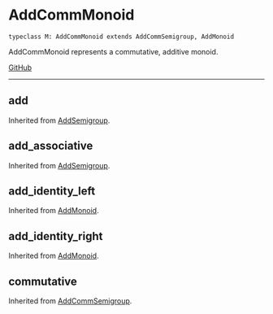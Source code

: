 # AddCommMonoid

```acorn
typeclass M: AddCommMonoid extends AddCommSemigroup, AddMonoid
```

AddCommMonoid represents a commutative, additive monoid.

[GitHub](https://github.com/acornprover/acornlib/blob/master/src/add_comm_monoid.ac)

---
## add
Inherited from [AddSemigroup](../AddSemigroup/#add).
## add_associative
Inherited from [AddSemigroup](../AddSemigroup/#add_associative).
## add_identity_left
Inherited from [AddMonoid](../AddMonoid/#add_identity_left).
## add_identity_right
Inherited from [AddMonoid](../AddMonoid/#add_identity_right).
## commutative
Inherited from [AddCommSemigroup](../AddCommSemigroup/#commutative).
